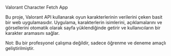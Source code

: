 Valorant Character Fetch App

Bu proje, Valorant API kullanarak oyun karakterlerinin verilerini çeken basit bir web uygulamasıdır. Uygulama, karakterlerin isimlerini, açıklamalarını ve görsellerini otomatik olarak sayfa yüklendiğinde getirir ve kullanıcıların bir karakter aramasını sağlar.

Not: Bu bir profesyonel çalışma değildir, sadece öğrenme ve deneme amaçlı geliştirilmiştir.
